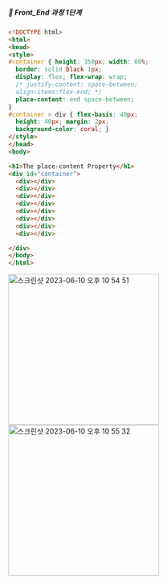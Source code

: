 ##### 🍑  Front_End 과정 1단계 


```html
<!DOCTYPE html>
<html>
<head>
<style>
#container { height: 350px; width: 60%;
  border: solid black 1px;
  display: flex; flex-wrap: wrap;
  /* justify-content: space-between;
  align-items:flex-end; */
  place-content: end space-between;
}
#container > div { flex-basis: 40px;
  height: 40px; margin: 2px;
  background-color: coral; }
</style>
</head>
<body>

<h1>The place-content Property</h1>
<div id="container">
  <div></div>
  <div></div>
  <div></div>
  <div></div>
  <div></div>
  <div></div>
  <div></div>
  <div></div>

</div>
</body>
</html>
```     
<img width="300" alt="스크린샷 2023-06-10 오후 10 54 51" src="https://github.com/PhoebeYoon/HTML/assets/48478079/b8ad276a-e5eb-4a18-b2cc-262591df6f0f">
<img width="300" alt="스크린샷 2023-06-10 오후 10 55 32" src="https://github.com/PhoebeYoon/HTML/assets/48478079/8cca8507-eec7-4686-8b4c-36fa55f37377">


